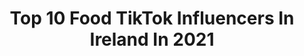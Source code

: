 ---
title: Top 10 Food TikTok Influencers In Ireland In 2021
description: >-
  Find top food TikTok influencers in Ireland in 2021. Most popular hashtags: #fyp #food #foodie #duet.
platform: TikTok
hits: 41
text_top: Discover the best TikTok accounts on inBeat.
text_bottom: Our search engine has 41 TikTok influencers like this in Ireland for you to collaborate.
profiles:
  - username: "thefitnessfoodie_"
    fullname: >-
      The Fitness Foodie
    bio: >-
      My Instagram - The_FitnessFoodie_ 🍔 Food Recipes 🇮🇪 Personal Trainer
    location: "Ireland"
    followers: 105900
    engagement: 514
    commentsToLikes: 0.025382
    id: cka0pi1r88d7o0i78n60koil1
    verified: false
    hashtags: "#healthyrecipes, #foodie, #healrhyrecipes, #irish"
  - username: "foxy.wanderer"
    fullname: >-
      Victoria 
    bio: >-
      𝐋𝐞𝐭’𝐬 𝐛𝐞 𝐟𝐫𝐢𝐞𝐧𝐝𝐬 𝐨𝐧 𝐈𝐆👆 Thank you for 58.3k 🧡 Foodie 🍕
    location: "Ireland"
    followers: 58400
    engagement: 513
    commentsToLikes: 0.021074
    id: ckc7zofr81dlb0j23wu6n4tl9
    verified: false
    hashtags: "#amongusvideo, #foodie, #lockdown, #amongus"
  - username: "princethedobe"
    fullname: >-
      Prince the dobie
    bio: >-
      IKC Euro Dobe 🇧🇦|🇮🇪 Goals: IGP1, BH Work: Guarding, PPD Show: 1xBOS,3xBIG
    location: "Ireland"
    followers: 78400
    engagement: 1986
    commentsToLikes: 0.076559
    id: ckaviewijqmca0j23byp8z8lt
    verified: false
    hashtags: "#4u, #stack, #dog, #funny"
  - username: "gibmyster"
    fullname: >-
      GIBMYSTER
    bio: >-
      Follow for good luck🍀 Subscribe to my youtube😁 11K Followers?🙏 Irish🇮🇪 19
    location: "Ireland"
    followers: 10500
    engagement: 1448
    commentsToLikes: 0.077009
    id: ckcj5rh1f5vio0j23jpwezt1v
    verified: false
    hashtags: "#lljw, #llj, #tiktok, #relatable"
  - username: "cookiemonsters.kid"
    fullname: >-
      Jordan Brown
    bio: >-
      Depressed and stressed Jay 21🏳️‍🌈 Please try get tiktok to Unban my lives 🥰
    location: "Ireland"
    followers: 75500
    engagement: 2128
    commentsToLikes: 0.022298
    id: ck9fpaluu6eda0j78gsk9rler
    verified: false
    hashtags: "#foryou, #xybca, #genderbend, #fred"
  - username: "thelifeofdog"
    fullname: >-
      The life of dogs
    bio: >-
      🐶Your one stop for all things dogs Submit your clip Use #thelifeofdog or tag me
    location: "Ireland"
    followers: 33000
    engagement: 1337
    commentsToLikes: 0.018742
    id: ckbfi3u29dumk0j23tkgpjyvr
    verified: false
    hashtags: "#food, #baby, #dog, #doggie"
  - username: "2daywearemaking"
    fullname: >-
      Today We Are Making
    bio: >-
      A Dad & Daughter cooking team based in Dublin, Ireland Merch 👇👇
    location: "Ireland"
    followers: 16300
    engagement: 1046
    commentsToLikes: 0.027693
    id: cka0ppii999uw0i78yuwlyamq
    verified: false
    hashtags: "#fyp, #foryoupage, #schoolbus, #foodtruck"
  - username: "cristinatirziman"
    fullname: >-
      Cristina Tirziman
    bio: >-
      Baker/ Cake designer 23!
    location: "Ireland"
    followers: 2069
    engagement: 714
    commentsToLikes: 0.033225
    id: ckbwg909a2fuw0j23vcb1x0jc
    verified: false
    hashtags: "#cakedecorator, #cakevideo, #baker, #chocolatelover"
  - username: "abelutu"
    fullname: >-
      Abel 💩
    bio: >-
      Just Memes 💯
    location: "Ireland"
    followers: 53900
    engagement: 753
    commentsToLikes: 0.027972
    id: ckdb9rmne5pgs0j23wtqsfase
    verified: false
    hashtags: "#charlidamelio, #fyp, #meme, #cute"
  - username: "shanejkennedy"
    fullname: >-
      shanejkennedy
    bio: >-
      IG - shanejkennedy Recovered Anorexic 🇮🇪
    location: "Ireland"
    followers: 50700
    engagement: 1433
    commentsToLikes: 0.025739
    id: ckb9ug6j4t2g90j2398nkga3b
    verified: false
    hashtags: "#culture, #fyp, #travelmememories, #tiktokfood"
---